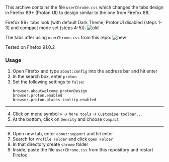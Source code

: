 This archive contains the file `userChrome.css` which changes the tabs design in Firefox 89+ (Proton UI) to design similar to the one from Firefox 88. 

Firefox 89+ tabs look (with default Dark Theme, ProtonUI disabled (steps 1-3) and compact mode set (steps 4-5)):
![old](https://user-images.githubusercontent.com/62106309/131740012-6e7a40a5-d755-4fed-b45b-15599a12d206.PNG)

The tabs after using `userChrome.css` from this repo:
![new](https://user-images.githubusercontent.com/62106309/131740024-6bc18533-5cda-4e51-a728-944b29613c23.PNG)

Tested on Firefox 91.0.2

### Usage

1. Open Firefox and type `about:config` into the address bar and hit enter
2. In the search box, enter `proton`
3. Set the following settings to `false`:
    ```
    browser.aboutwelcome.protonDesign
    browser.proton.enabled
    browser.proton.places-tooltip.enabled
    ```
----
4. Click on menu symbol `≡` -> `More tools` -> `Customise toolbar...`
5. At the bottom, click on `Density` and choose `Compact`
---
6. Open new tab, enter `about:support` and hit enter
7. Search for `Profile Folder` and click `Open Folder`
8. In that directory create `chrome` folder 
9. Inside, paste the file `userChrome.css` from this repository and restart Firefox
